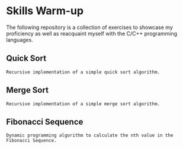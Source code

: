 # Skills Warm-up

The following repository is a collection of exercises to showcase my proficiency as well as reacquaint myself with the C/C++ programming languages.

## Quick Sort

    Recursive implementation of a simple quick sort algorithm.

## Merge Sort

    Recursive implementation of a simple merge sort algorithm.

## Fibonacci Sequence

    Dynamic programming algorithm to calculate the nth value in the Fibonacci Sequence.
